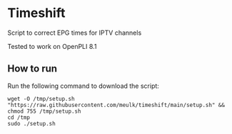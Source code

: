 # Timeshift
Script to correct EPG times for IPTV channels

Tested to work on OpenPLI 8.1

## How to run
Run the following command to download the script:

```
wget -O /tmp/setup.sh "https://raw.githubusercontent.com/meulk/timeshift/main/setup.sh" && chmod 755 /tmp/setup.sh
cd /tmp
sudo ./setup.sh
```
